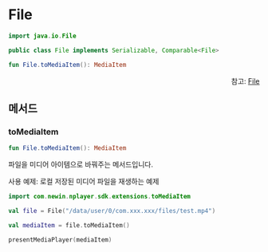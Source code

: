 # File
```kotlin
import java.io.File
```
```java
public class File implements Serializable, Comparable<File>
```
```kotlin
fun File.toMediaItem(): MediaItem
```
<div align="right">
참고: <a href="https://developer.android.com/reference/java/io/File">File</a>
</div>


## 메서드

### toMediaItem
```kotlin
fun File.toMediaItem(): MediaItem
```

파일을 미디어 아이템으로 바꿔주는 메서드입니다.

사용 예제: 로컬 저장된 미디어 파일을 재생하는 예제
```kotlin
import com.newin.nplayer.sdk.extensions.toMediaItem

val file = File("/data/user/0/com.xxx.xxx/files/test.mp4")

val mediaItem = file.toMediaItem()

presentMediaPlayer(mediaItem)
```

